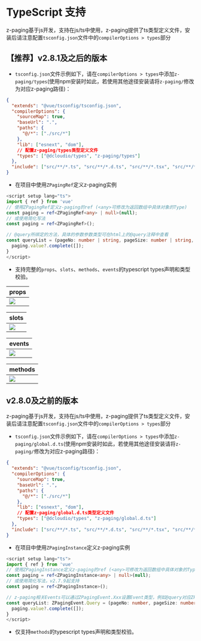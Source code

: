# TypeScript 支持 <Badge text="2.7.8"/>

z-paging基于js开发，支持在js/ts中使用，z-paging提供了ts类型定义文件，安装后请注意配置`tsconfig.json`文件中的`compilerOptions > types`部分
## 【推荐】v2.8.1及之后的版本

* `tsconfig.json`文件示例如下，请在`compilerOptions > types`中添加`z-paging/types`(使用npm安装时如此，若使用其他途径安装请将`z-paging/`修改为对应z-paging路径)：
```json
{
  "extends": "@vue/tsconfig/tsconfig.json",
  "compilerOptions": {
    "sourceMap": true,
    "baseUrl": ".",
    "paths": {
      "@/*": ["./src/*"]
    },
    "lib": ["esnext", "dom"],
    // 配置z-paging/types类型定义文件
    "types": ["@dcloudio/types", "z-paging/types"]
  },
  "include": ["src/**/*.ts", "src/**/*.d.ts", "src/**/*.tsx", "src/**/*.vue"]
}
```
* 在项目中使用`ZPagingRef`定义z-paging实例
```ts
<script setup lang="ts">
import { ref } from 'vue'
// 使用ZPagingRef定义z-paging的ref (<any>可修改为返回数组中具体对象的Type)
const paging = ref<ZPagingRef<any> | null>(null);
// 或使用简化写法
const paging = ref<ZPagingRef>();

// @query所绑定的方法，具体的参数参数类型可在html上的@query注释中查看
const queryList = (pageNo: number | string, pageSize: number | string, from: ZPagingEnums.QueryFrom) => {
  paging.value?.complete([]);
}
</script>
```
* 支持完整的`props`、`slots`、`methods`、`events`的typescript types声明和类型校验。  

| props                                                        |
| :----------------------------------------------------------- |
| <img src="https://z-paging.zxlee.cn/public/img/z-paging-ts-props.png"></img> |

| slots                                                        |
| :----------------------------------------------------------- |
| <img src="https://z-paging.zxlee.cn/public/img/z-paging-ts-slots.png"></img> |

| events                                                       |
| :----------------------------------------------------------- |
| <img src="https://z-paging.zxlee.cn/public/img/z-paging-ts-events.png"></img> |

| methods                                                      |
| :----------------------------------------------------------- |
| <img src="https://z-paging.zxlee.cn/public/img/z-paging-ts-methods.png"></img> |








## v2.8.0及之前的版本 <Badge text="2.8.1起废弃" type="error"/> 
z-paging基于js开发，支持在js/ts中使用，z-paging提供了ts类型定义文件，安装后请注意配置`tsconfig.json`文件中的`compilerOptions > types`部分  

* `tsconfig.json`文件示例如下，请在`compilerOptions > types`中添加`z-paging/global.d.ts`(使用npm安装时如此，若使用其他途径安装请将`z-paging/`修改为对应z-paging路径)：
```json
{
  "extends": "@vue/tsconfig/tsconfig.json",
  "compilerOptions": {
    "sourceMap": true,
    "baseUrl": ".",
    "paths": {
      "@/*": ["./src/*"]
    },
    "lib": ["esnext", "dom"],
    // 配置z-paging/global.d.ts类型定义文件
    "types": ["@dcloudio/types", "z-paging/global.d.ts"]
  },
  "include": ["src/**/*.ts", "src/**/*.d.ts", "src/**/*.tsx", "src/**/*.vue"]
}
```
* 在项目中使用`ZPagingInstance`定义z-paging实例
```ts
<script setup lang="ts">
import { ref } from 'vue'
// 使用ZPagingInstance定义z-paging的ref (<any>可修改为返回数组中具体对象的Type)
const paging = ref<ZPagingInstance<any> | null>(null);
// 或使用简化写法，v2.7.9起支持
const paging = ref<ZPagingInstance>();

// z-paging相关Events可以通过ZPagingEvent.Xxx设置Event类型，例如@query对应ZPagingEvent.Query、@scroll对应ZPagingEvent.Scroll
const queryList: ZPagingEvent.Query = (pageNo: number, pageSize: number) => {
  paging.value?.complete([]);
}
</script>
```
* 仅支持`methods`的typescript types声明和类型校验。

